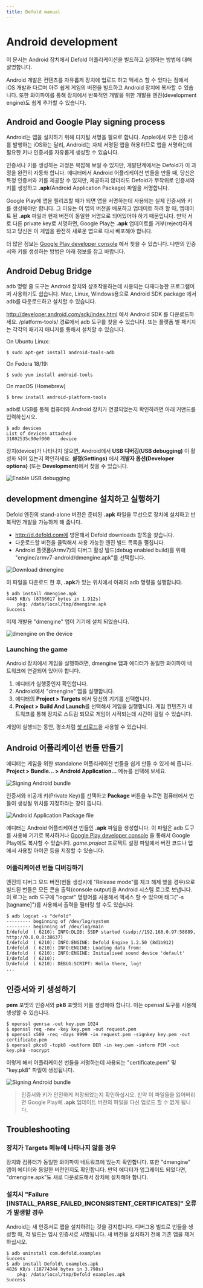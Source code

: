 ```yaml
---
title: Defold manual
---
```


# Android development
이 문서는 Android 장치에서 Defold 어플리케이션을 빌드하고 실행하는 방법에 대해 설명합니다.

Android 개발은 컨텐츠를 자유롭게 장치에 업로드 하고 액세스 할 수 있다는 점에서 iOS 개발과 다르며 아주 쉽게 게임의 버전을 빌드하고 Android 장치에 복사할 수 있습니다. 또한 와이파이를 통해 장치에서 반복적인 개발을 위한 개발용 엔진(development engine)도 쉽게 추가할 수 있습니다.

## Android and Google Play signing process
Android는 앱을 설치하기 위해 디지털 서명을 필요로 합니다. Apple에서 모든 인증서를 발행하는 iOS와는 달리, Android는 자체 서명된 앱을 허용하므로 앱을 서명하는데 필요한 키나 인증서를 자유롭게 생성할 수 있습니다.

인증서나 키를 생성하는 과정은 복잡해 보일 수 있지만, 개발단계에서는 Defold가 이 과정을 완전히 자동화 합니다. 에디터에서 Android 어플리케이션 번들을 만들 때, 당신은 특정 인증서와 키를 제공할 수 있지만, 제공하지 않더라도 Defold가 무작위로 인증서와 키를 생성하고 **.apk**(Android Application Package) 파일을 서명합니다.

Google Play에 앱을 릴리즈할 때가 되면 앱을 서명하는데 사용되는 실제 인증서와 키를 생성해야만 합니다. 그 이유는 이 앱의 버전을 배포하고 업데이트 하려 할 때, 엡데이트 된 **.apk** 파일과 현재 버전이 동일한 서명으로 되어있어야 하기 때문입니다. 만약 서로 다른 private key로 서명하면, Google Play는 **.apk** 업데이트를 거부(reject)하게 되고 당신은 이 게임을 완전히 새로운 앱으로 다시 배포해야 합니다.

더 많은 정보는 [Google Play developer console](https://play.google.com/apps/publish/) 에서 찾을 수 있습니다. 나만의 인증서와 키를 생성하는 방법은 아래 정보를 참고 바랍니다.

## Android Debug Bridge
adb 명령 줄 도구는 Android 장치와 상호작용하는데 사용되는 다재다능한 프로그램이며 사용하기도 쉽습니다. Mac, Linux, Windows용으로 Android SDK package 에서 adb를 다운로드하고 설치할 수 있습니다.

http://developer.android.com/sdk/index.html 에서 Android SDK 를 다운로드하세요. <sdk>/platform-tools/ 경로에서 adb 도구를 찾을 수 있습니다. 또는 플랫폼 별 패키지는 각각의 패키지 매니저를 통해서 설치할 수 있습니다.

On Ubuntu Linux:
```
$ sudo apt-get install android-tools-adb
```

On Fedora 18/19:
```
$ sudo yum install android-tools
```

On macOS (Homebrew)
```
$ brew install android-platform-tools
```

adb로 USB를 통해 컴퓨터와 Android 장치가 연결되었는지 확인하려면 아래 커맨드를 입력하십시오.

```
$ adb devices
List of devices attached
31002535c90ef000    device
```

장치(device)가 나타나지 않으면, Android에서 **USB 디버깅(USB debugging)** 이 활성화 되어 있는지 확인하세요. **설정(Settings)** 에서 **개발자 옵션(Developer options)** (또는 **Development**)에서 찾을 수 있습니다.

![Enable USB debugging](images/android/usb_debugging.png)

## development dmengine 설치하고 실행하기
Defold 엔진의 stand-alone 버전은 준비된 **.apk** 파일을 무선으로 장치에 설치하고 반복적인 개발을 가능하게 해 줍니다.

* http://d.defold.com에 방문해서 Defold downloads 항목을 찾습니다.
* 다운로드할 버전을 클릭해서 사용 가능한 엔진 빌드 목록을 펼칩니다.
* Android 플랫폼(Armv7)의 디버그 활성 빌드(debug enabled build)를 위해 "engine/armv7-android/dmengine.apk"를 선택합니다.

![Download dmengine](images/android/download_dmengine.png)

이 파일을 다운로드 한 후, **.apk**가 있는 위치에서 아래의 adb 명령을 실행합니다.

```
$ adb install dmengine.apk
4445 KB/s (8706017 bytes in 1.912s)
    pkg: /data/local/tmp/dmengine.apk
Success
```

이제 개발용 "dmengine" 앱이 기기에 설치 되었습니다.

![dmengine on the device](images/android/dmengine_on_device.png)

### Launching the game
Android 장치에서 게임을 실행하려면, dmengine 앱과 에디터가 동일한 와이파이 네트워크에 연결되어 있어야 합니다.

1. 에디터가 실행중인지 확인합니다.
2. Android에서 "dmengine" 앱을 실행합니다.
3. 에디터의 **Project > Targets** 에서 당신의 기기를 선택합니다.
4. **Project > Build And Launch**를 선택해서 게임을 실행합니다. 게임 컨텐츠가 네트워크를 통해 장치로 스트림 되므로 게임이 시작되는데 시간이 걸릴 수 있습니다.

게임이 실행되는 동안, 평소처럼 [핫 리로드](/manuals/debugging#hot-reloading)을 사용할 수 있습니다.

## Android 어플리케이션 번들 만들기
에디터는 게임을 위한 standalone 어플리케이션 번들을 쉽게 만들 수 있게 해 줍니다. **Project > Bundle…​ > Android Application…​** 메뉴를 선택해 보세요.

![Signing Android bundle](images/android/sign_bundle.png)

인증서와 비공개 키(Private Key)를 선택하고 **Package** 버튼을 누르면 컴퓨터에서 번들이 생성될 위치를 지정하라는 창이 뜹니다.

![Android Application Package file](images/android/apk_file.png)

에디터는 Android 어플리케이션 번들인 **.apk** 파일을 생성합니다. 이 파일은 adb 도구를 사용해 기기로 복사하거나 [Google Play developer console](https://play.google.com/apps/publish/) 을 통해서 Google Play에도 복사할 수 있습니다.  *game.project* 프로젝트 설정 파일에서 버전 코드나 앱에서 사용할 아이콘 등을 지정할 수 있습니다.

### 어플리케이션 번들 디버깅하기
엔진의 디버그 모드 버전(번들 생성시에 "Release mode"를 체크 해제 했을 경우)으로 빌드된 번들은 모든 콘솔 출력(console output)을 Android 시스템 로그로 보냅니다. 이 로그는 adb 도구에 "logcat" 명령어를 사용해서 액세스 할 수 있으며 태그("-s [tagname]")를 사용해서 출력을 필터링 할 수도 있습니다.

```
$ adb logcat -s "defold"
--------- beginning of /dev/log/system
--------- beginning of /dev/log/main
I/defold  ( 6210): INFO:DLIB: SSDP started (ssdp://192.168.0.97:58089, http://0.0.0.0:38637)
I/defold  ( 6210): INFO:ENGINE: Defold Engine 1.2.50 (8d1b912)
I/defold  ( 6210): INFO:ENGINE: Loading data from:
I/defold  ( 6210): INFO:ENGINE: Initialised sound device 'default'
I/defold  ( 6210):
D/defold  ( 6210): DEBUG:SCRIPT: Hello there, log!
...
```

## 인증서와 키 생성하기
**pem** 포멧의 인증서와 **pk8** 포멧의 키를 생성해야 합니다. 이는 openssl 도구를 사용해 생성할 수 있습니다.

```
$ openssl genrsa -out key.pem 1024
$ openssl req -new -key key.pem -out request.pem
$ openssl x509 -req -days 9999 -in request.pem -signkey key.pem -out certificate.pem
$ openssl pkcs8 -topk8 -outform DER -in key.pem -inform PEM -out key.pk8 -nocrypt
```

이렇게 해서 어플리케이션 번들을 서명하는데 사용되는 "certificate.pem" 및 "key.pk8" 파일이 생성됩니다.

![Signing Android bundle](images/android/sign_bundle2.png)

> 인증서와 키가 안전하게 저장되었는지 확인하십시오. 만약 이 파일들을 잃어버리면 Google Play에 **.apk** 업데이트 버전의 파일을 다신 업로드 할 수 없게 됩니다.

## Troubleshooting
### 장치가 Targets 메뉴에 나타나지 않을 경우
장치와 컴퓨터가 동일한 와이파이 네트워크에 있는지 확인합니다. 또한 "dmengine" 앱이 에디터와 동일한 버전인지도 확인합니다. 만약 에디터가 업그레이드 되었다면, "dmengine.apk"도 새로 다운로드해서 장치에 설치해야 합니다.

### 설치시 "Failure [INSTALL_PARSE_FAILED_INCONSISTENT_CERTIFICATES]" 오류가 발생할 경우
Android는 새 인증서로 앱을 설치하려는 것을 감지합니다. 디버그용 빌드로 번들을 생성할 때, 각 빌드는 임시 인증서로 서명됩니다. 새 버전을 설치하기 전에 기존 앱을 제거 하십시오.

```
$ adb uninstall com.defold.examples
Success
$ adb install Defold\ examples.apk
4826 KB/s (18774344 bytes in 3.798s)
    pkg: /data/local/tmp/Defold examples.apk
Success
```
